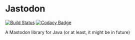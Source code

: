 # Jastodon

[![Build Status](https://travis-ci.org/southrop/jastodon.svg?branch=master)](https://travis-ci.org/southrop/jastodon) [![Codacy Badge](https://api.codacy.com/project/badge/Grade/1e247b4cb5ed4971a4482eadcab3ad7a)](https://www.codacy.com/app/southrop/jastodon?utm_source=github.com&utm_medium=referral&utm_content=southrop/jastodon&utm_campaign=badger)

A Mastodon library for Java (or at least, it might be in future)
